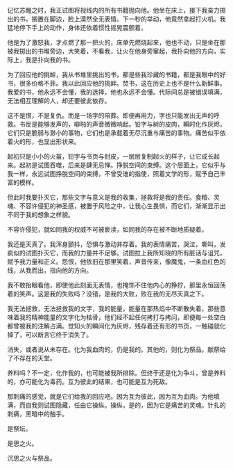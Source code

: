 记忆苏醒之时，我正试图将视线内的所有书籍抛向他。他坐在床上，接下我奋力掷出的书，搁置在脚边，脸上漠然全无表情。下一秒的举动，他竟然拿起打火机。我猛地停下手上的动作，身体还依着惯性摇晃震颤着。

他是为了激怒我，才点燃了那一把火的，床单先燃烧起来，他也不动，只是坐在那被我掷出的书堆旁边，大笑着，不看我，让火在他身旁窜起，我扑向他的方向，实际上，我是扑向我的书。

为了回应他的挑衅，我从书堆里挑出的书，都是些我珍藏的书籍，都是我眼中的好书，很多价格不菲。我以此回应他的挑衅。焚书，这在历史上也不是什么新鲜事。我爱的书，他永远不会懂，我的选择，他也永远不会懂。代际间总是被错误填满，无法相互理解的人，却还要彼此依存。

这不是恨，不是复仇。而是一场字的陪葬。即便再用力，字也只能发出无声的呼救。书反是能够发声的，噼啪的声音微微响起。铅字与树的皮肉，瞬时化作灰烬，它们只是脆弱与渺小的事物，它们也是承载着无尽沉重与痛苦的事物。痛苦似乎依着火的形，也显出形状来。

起初只是小小的火苗，铅字与书页与封皮，一层层复制起火的样子，让它成长起来。起初是试图吞噬，后来是肆无忌惮。挣脱空间的束缚。这个层面上，它似乎与我一样，永远试图挣脱空间的束缚，不曾受谁的指使，照着文学的形，赋予自己丰富的模样。

但此时我要扑灭它，那些文字与意义是我的收集，拯救将是我的责任。食粮、灵魂、不容许侵犯的神圣感，被置于风险之中，让我心生畏惧，而它们，渐渐显示出不同于我的想象之样貌。

不容许侵犯，就如同我的权威不可被亵渎，如同我的存在被不断地质疑着。

我还是天真了。我浑身颤抖，恐惧与激动并存着。我的表情痛苦，哭泣，嘶叫，发疯似的试图扑灭它，而我的力量并不足够。试图拉上我所知晓的所有脏话与诅咒，赋予我力量和正义。怨恨，他依旧在那里笑着，声音传来，像魔鬼，一条血红色的线，从我而出，指向他的方向。

我不敢抬眼看他，即使他此刻面无表情，也掩饰不住他内心的狰狞，那里永恒回荡着的笑声。这是我的失败吗？没错，是我的大败，败在我的无尽天真之下。

我无法拯救，无法拯救我的文字，我的能量，能量在那热焰中不断散失着，那些意味着我的精神能量的文字化为枯骨，他们经不起任何拷打与拷问，即便每一处空白都曾被我的注解占满。觉知火的瞬间化为灰烬，残存着还有形的书页，一触碰就化掉了，可以断言它终于消失了。

消失，或者说从未存在。化为我血肉的，仍是我的。其他的，则化为祭品。献祭给了不存在的天堂。

养料吗？不一定，化作我的，也可能被我所排除。但终于还是化为争斗，曾是养料的，亦可能化为毒药。互为彼此的结果，也可能是互为死敌。

那刺痛的感觉，就是它们给我的回应吧。因为互为彼此，因为互为血肉。为他填满，而自我则试图隐藏，任由它操纵。操纵，是的，因为它是痛苦的灵魂。针扎的刺痛，黑暗中的触手。

是祭坛。

是思之火。



沉思之火与祭品。